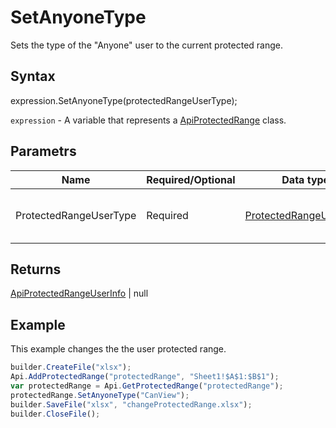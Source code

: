 # SetAnyoneType

Sets the type of the "Anyone" user to the current protected range.

## Syntax

expression.SetAnyoneType(protectedRangeUserType);

`expression` - A variable that represents a [ApiProtectedRange](../ApiProtectedRange.md) class.

## Parametrs

| **Name** | **Required/Optional** | **Data type** | **Description** |
| ------------- | ------------- | ------------- | ------------- |
| ProtectedRangeUserType | Required | [ProtectedRangeUserType](../../../Enumerations/ProtectedRangeUserType.md) | The user type of the protected range. |

## Returns

[ApiProtectedRangeUserInfo](../../ApiProtectedRangeUserInfo/ApiProtectedRangeUserInfo.md) &#124; null

## Example

This example changes the the user protected range.

```javascript
builder.CreateFile("xlsx");
Api.AddProtectedRange("protectedRange", "Sheet1!$A$1:$B$1");
var protectedRange = Api.GetProtectedRange("protectedRange");
protectedRange.SetAnyoneType("CanView");
builder.SaveFile("xlsx", "changeProtectedRange.xlsx");
builder.CloseFile();
```